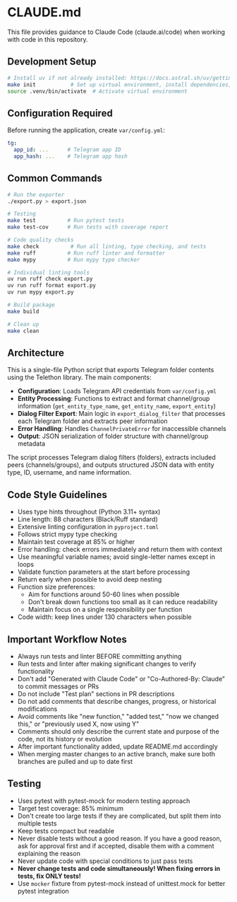 # CLAUDE.md

This file provides guidance to Claude Code (claude.ai/code) when working with code in this repository.

## Development Setup

```bash
# Install uv if not already installed: https://docs.astral.sh/uv/getting-started/installation/
make init           # Set up virtual environment, install dependencies, create directories
source .venv/bin/activate  # Activate virtual environment
```

## Configuration Required

Before running the application, create `var/config.yml`:
```yaml
tg:
  app_id: ...      # Telegram app ID
  app_hash: ...    # Telegram app hash
```

## Common Commands

```bash
# Run the exporter
./export.py > export.json

# Testing
make test          # Run pytest tests
make test-cov      # Run tests with coverage report

# Code quality checks
make check          # Run all linting, type checking, and tests
make ruff          # Run ruff linter and formatter
make mypy          # Run mypy type checker

# Individual linting tools
uv run ruff check export.py
uv run ruff format export.py
uv run mypy export.py

# Build package
make build

# Clean up
make clean
```

## Architecture

This is a single-file Python script that exports Telegram folder contents using the Telethon library. The main components:

- **Configuration**: Loads Telegram API credentials from `var/config.yml`
- **Entity Processing**: Functions to extract and format channel/group information (`get_entity_type_name`, `get_entity_name`, `export_entity`)
- **Dialog Filter Export**: Main logic in `export_dialog_filter` that processes each Telegram folder and extracts peer information
- **Error Handling**: Handles `ChannelPrivateError` for inaccessible channels
- **Output**: JSON serialization of folder structure with channel/group metadata

The script processes Telegram dialog filters (folders), extracts included peers (channels/groups), and outputs structured JSON data with entity type, ID, username, and name information.

## Code Style Guidelines

- Uses type hints throughout (Python 3.11+ syntax)
- Line length: 88 characters (Black/Ruff standard)
- Extensive linting configuration in `pyproject.toml`
- Follows strict mypy type checking
- Maintain test coverage at 85% or higher
- Error handling: check errors immediately and return them with context
- Use meaningful variable names; avoid single-letter names except in loops
- Validate function parameters at the start before processing
- Return early when possible to avoid deep nesting
- Function size preferences:
  - Aim for functions around 50-60 lines when possible
  - Don't break down functions too small as it can reduce readability
  - Maintain focus on a single responsibility per function
- Code width: keep lines under 130 characters when possible

## Important Workflow Notes

- Always run tests and linter BEFORE committing anything
- Run tests and linter after making significant changes to verify functionality
- Don't add "Generated with Claude Code" or "Co-Authored-By: Claude" to commit messages or PRs
- Do not include "Test plan" sections in PR descriptions
- Do not add comments that describe changes, progress, or historical modifications
- Avoid comments like "new function," "added test," "now we changed this," or "previously used X, now using Y"
- Comments should only describe the current state and purpose of the code, not its history or evolution
- After important functionality added, update README.md accordingly
- When merging master changes to an active branch, make sure both branches are pulled and up to date first

## Testing

- Uses pytest with pytest-mock for modern testing approach
- Target test coverage: 85% minimum
- Don't create too large tests if they are complicated, but split them into multiple tests
- Keep tests compact but readable
- Never disable tests without a good reason. If you have a good reason, ask for approval first and if accepted, disable them with a comment explaining the reason
- Never update code with special conditions to just pass tests
- **Never change tests and code simultaneously! When fixing errors in tests, fix ONLY tests!**
- Use `mocker` fixture from pytest-mock instead of unittest.mock for better pytest integration